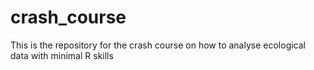 # crash_course
This is the repository for the crash course on how to analyse ecological data with minimal R skills
